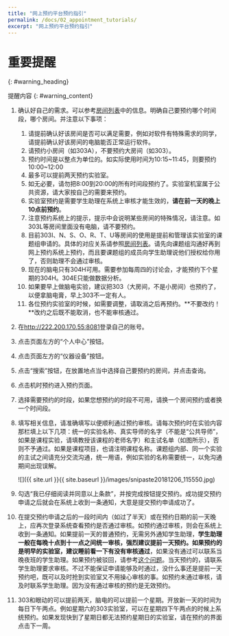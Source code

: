 ```yaml
---
title: "网上预约平台预约指引"
permalink: /docs/02_appointment_tutorials/
excerpt: "网上预约平台预约指引"
---
```


# 重要提醒
{: #warning_heading}

提醒内容
{: #warning_content}

1. 确认好自己的需求。可以参考[房间列表](https://neutrino3316.github.io/balyspusys/docs/room_list/)中的信息。明确自己要预约哪个时间段，哪个房间。并注意以下事项：
   1. 请提前确认好该房间是否可以满足需要，例如对软件有特殊需求的同学，请提前确认好该房间的电脑能否正常运行软件。
   2.  请预约小房间（如303A），不要预约大房间（如303）。
   3. 预约时间是以整点为单位的。如实际使用时间为10:15\~11:45，则要预约10:00\~12:00
   4. 最多可以提前两天预约实验室。
   5. 如无必要，请勿把8:00到20:00的所有时间段预约了。实验室机室属于公共资源，请大家按自己的需要来预约。
   6.  实验室预约是需要学生助理在系统上审核才能生效的，**请在前一天的晚上10点前预约**。
   7. 注意预约系统上的提示，提示中会说明某些房间的特殊情况，请注意。如303L等房间里面没有电脑，请不要预约。
   8. 目前303I、N、S、O、R、T、U等房间的使用是提前和管理该实验室的课题组申请的。具体的对应关系请参照[房间列表](https://neutrino3316.github.io/balyspusys/docs/room_list/)。请先向课题组沟通好再到网上预约系统上预约，而且要课题组的成员向学生助理说他们授权给你用了，否则助理不会通过审核。
   9. 现在的脑电只有304H可用。需要参加每周四的讨论会，才能预约下个星期的304H。304E只能做数据分析。
   10. 如果要早上做脑电实验，建议把303（大房间，不是小房间）也预约了，以便拿脑电膏，早上303不一定有人。
   11. 各位预约实验室的时候，如需要调整，请取消之后再预约。**不要改约！**改约之后既不能取消，也不能审核通过。

2. 在<http://222.200.170.55:8081>登录自己的账号。

3. 点击页面左方的“个人中心”按钮。

4. 点击页面左方的“仪器设备”按钮。

5. 点击“搜索”按钮，在放置地点当中选择自己要预约的房间，并点击查询。

6. 点击机时预约进入预约页面。

7. 选择需要预约的时段，如果您想预约的时段不可用，请换一个房间预约或者换一个时间段。

8. 填写相关信息，请准确填写以便顺利通过预约审核。请每次预约时在实验内容那栏填上以下几项：统一的实验名称、真实导师的名字（不能是“公共导师”，如果是课程实验，请填教授该课程的老师名字）和主试名单（如图所示），否则不予通过。如果是课程项目，也请注明课程名称。课题组内部、同一个实验的主试之间请充分交流沟通，统一用语，例如实验的名称需要统一，以免沟通期间出现误解。

	![]({{ site.url }}{{ site.baseurl }}/images/snipaste20181206_115550.jpg)

9. 勾选“我已仔细阅读并同意以上条款”，并按完成按钮提交预约。成功提交预约申请之后就会在系统上收到一条通知，大意是提交预约申请成功了。

10. 在提交预约申请之后的一段时间内（如过了半天）或在预约日期的前一天晚上，应再次登录系统查看预约是否通过审核。如预约通过审核，则会在系统上收到一条通知。如果提前一天的普通预约，无需另外通知学生助理，**学生助理一般在每晚十点到十一点之间统一审核，强烈建议提前一天预约。**如果预约的是明早的实验室，建议**睡前看一下有没有审核通过**，如果没有通过可以联系当晚夜班的学生助理。如果预约被驳回，请参考[这个问题](https://neutrino3316.github.io/balyspusys/QandA/05/)。当天预约的，请联系学生助理要求审核。不过不能保证申请能够及时通过，没什么事还是提前一天预约吧，既可以及时抢到实验室又不用操心审核的事。如预约未通过审核，请及时联系学生助理。因为没有通过审核的预约是无效预约。

11. 303和眼动的可以提前两天，脑电的可以提前一个星期。开放新一天的时间为每日下午两点。例如星期六的303实验室，可以在星期四下午两点的时候上系统预约。如果发现快到了星期日都无法预约星期日的实验室，请在预约的界面点击下一周。


